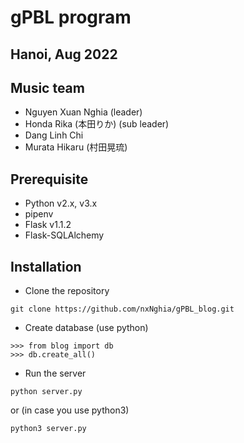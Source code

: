 # gPBL program
## Hanoi, Aug 2022
## Music team
- Nguyen Xuan Nghia (leader)
- Honda Rika (本田りか) (sub leader)
- Dang Linh Chi
- Murata Hikaru (村田晃琉)
## Prerequisite
- Python v2.x, v3.x
- pipenv
- Flask v1.1.2
- Flask-SQLAlchemy
## Installation
- Clone the repository
```
git clone https://github.com/nxNghia/gPBL_blog.git
```
- Create database (use python)
```
>>> from blog import db
>>> db.create_all()
```
- Run the server
```
python server.py
```
or (in case you use python3)
```
python3 server.py
```